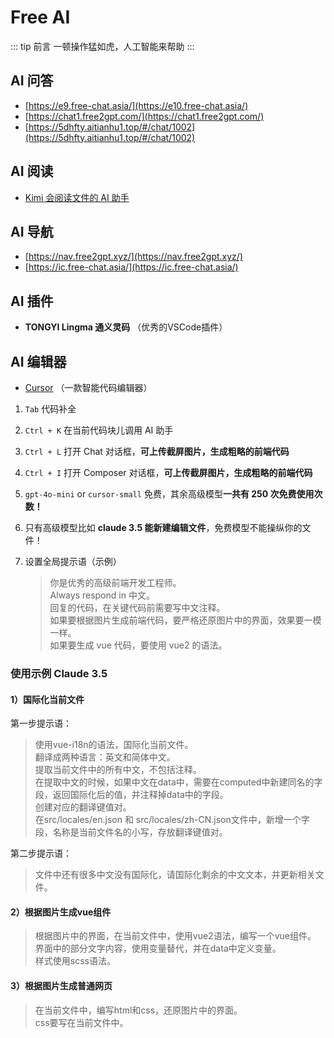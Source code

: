 # Free AI

::: tip 前言
一顿操作猛如虎，人工智能来帮助
:::

## AI 问答

- [https://e9.free-chat.asia/](https://e10.free-chat.asia/)
- [https://chat1.free2gpt.com/](https://chat1.free2gpt.com/)
- [https://5dhfty.aitianhu1.top/#/chat/1002](https://5dhfty.aitianhu1.top/#/chat/1002)

## AI 阅读

- [Kimi 会阅读文件的 AI 助手](https://kimi.moonshot.cn/)

## AI 导航

- [https://nav.free2gpt.xyz/](https://nav.free2gpt.xyz/)
- [https://ic.free-chat.asia/](https://ic.free-chat.asia/)

## AI 插件

- **TONGYI Lingma 通义灵码** （优秀的VSCode插件）

## AI 编辑器

- [Cursor](https://www.cursor.com/) （一款智能代码编辑器）

1. `Tab` 代码补全
2. `Ctrl + K` 在当前代码块儿调用 AI 助手
3. `Ctrl + L` 打开 Chat 对话框，**可上传截屏图片，生成粗略的前端代码**
4. `Ctrl + I` 打开 Composer 对话框，**可上传截屏图片，生成粗略的前端代码**
5. `gpt-4o-mini` or `cursor-small` 免费，其余高级模型**一共有 250 次免费使用次数！**
6. 只有高级模型比如 **claude 3.5 能新建编辑文件**，免费模型不能操纵你的文件！

7. 设置全局提示语（示例）
   > 你是优秀的高级前端开发工程师。  
   > Always respond in 中文。  
   > 回复的代码，在关键代码前需要写中文注释。  
   > 如果要根据图片生成前端代码，要严格还原图片中的界面，效果要一模一样。  
   > 如果要生成 vue 代码，要使用 vue2 的语法。

### 使用示例 Claude 3.5

#### 1）国际化当前文件
   
第一步提示语：
> 使用vue-i18n的语法，国际化当前文件。  
> 翻译成两种语言：英文和简体中文。  
> 提取当前文件中的所有中文，不包括注释。  
> 在提取中文的时候，如果中文在data中，需要在computed中新建同名的字段，返回国际化后的值，并注释掉data中的字段。  
> 创建对应的翻译键值对。  
> 在src/locales/en.json 和 src/locales/zh-CN.json文件中，新增一个字段，名称是当前文件名的小写，存放翻译键值对。

第二步提示语：
> 文件中还有很多中文没有国际化，请国际化剩余的中文文本，并更新相关文件。

#### 2）根据图片生成vue组件
   
> 根据图片中的界面，在当前文件中，使用vue2语法，编写一个vue组件。  
> 界面中的部分文字内容，使用变量替代，并在data中定义变量。  
> 样式使用scss语法。  

#### 3）根据图片生成普通网页
   
> 在当前文件中，编写html和css，还原图片中的界面。  
> css要写在当前文件中。  